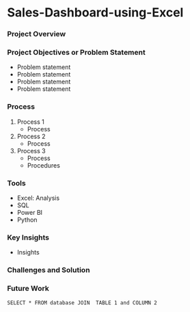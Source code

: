# Sales-Dashboard-using-Excel
### Project Overview
### Project Objectives or Problem Statement
- Problem statement
- Problem statement
- Problem statement
- Problem statement
### Process
1. Process 1
   - Process
2. Process 2
   - Process
4. Process 3
   - Process
   - Procedures
### Tools
   - Excel: Analysis
   - SQL
   - Power BI
   - Python
### Key Insights
- Insights
### Challenges and Solution


### Future Work
` SELECT * FROM database JOIN  TABLE 1 and COLUMN 2 `
